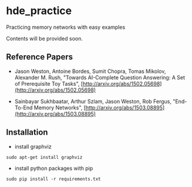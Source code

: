 # hde_practice
Practicing memory networks with easy examples

Contents will be provided soon.

## Reference Papers
* Jason Weston, Antoine Bordes, Sumit Chopra, Tomas Mikolov, Alexander M. Rush,
  "Towards AI-Complete Question Answering: A Set of Prerequisite Toy Tasks",
  [http://arxiv.org/abs/1502.05698](http://arxiv.org/abs/1502.05698) 

* Sainbayar Sukhbaatar, Arthur Szlam, Jason Weston, Rob Fergus,
  "End-To-End Memory Networks",
  [http://arxiv.org/abs/1503.08895](http://arxiv.prg/abs/1503.08895)


## Installation

* install graphviz
```
sudo apt-get install graphviz
```
* install python packages with pip
```
sudo pip install -r requirements.txt
```
 
